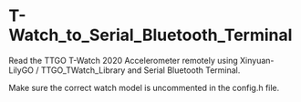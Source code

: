 # T-Watch_to_Serial_Bluetooth_Terminal
Read the TTGO T-Watch 2020 Accelerometer remotely using Xinyuan-LilyGO / TTGO_TWatch_Library and Serial Bluetooth Terminal.

Make sure the correct watch model is uncommented in the config.h file.

